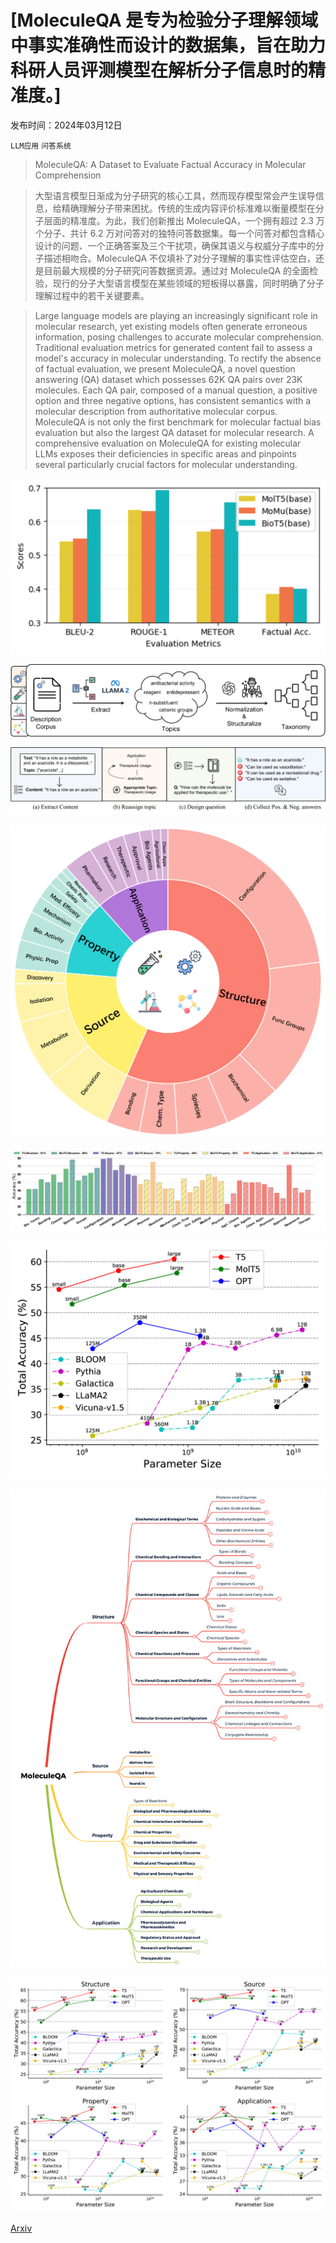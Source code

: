# [MoleculeQA 是专为检验分子理解领域中事实准确性而设计的数据集，旨在助力科研人员评测模型在解析分子信息时的精准度。]

发布时间：2024年03月12日

`LLM应用` `问答系统`

> MoleculeQA: A Dataset to Evaluate Factual Accuracy in Molecular Comprehension

> 大型语言模型日渐成为分子研究的核心工具，然而现存模型常会产生误导信息，给精确理解分子带来困扰。传统的生成内容评价标准难以衡量模型在分子层面的精准度。为此，我们创新推出 MoleculeQA，一个拥有超过 2.3 万个分子、共计 6.2 万对问答对的独特问答数据集。每一个问答对都包含精心设计的问题、一个正确答案及三个干扰项，确保其语义与权威分子库中的分子描述相吻合。MoleculeQA 不仅填补了对分子理解的事实性评估空白，还是目前最大规模的分子研究问答数据资源。通过对 MoleculeQA 的全面检验，现行的分子大型语言模型在某些领域的短板得以暴露，同时明确了分子理解过程中的若干关键要素。

> Large language models are playing an increasingly significant role in molecular research, yet existing models often generate erroneous information, posing challenges to accurate molecular comprehension. Traditional evaluation metrics for generated content fail to assess a model's accuracy in molecular understanding. To rectify the absence of factual evaluation, we present MoleculeQA, a novel question answering (QA) dataset which possesses 62K QA pairs over 23K molecules. Each QA pair, composed of a manual question, a positive option and three negative options, has consistent semantics with a molecular description from authoritative molecular corpus. MoleculeQA is not only the first benchmark for molecular factual bias evaluation but also the largest QA dataset for molecular research. A comprehensive evaluation on MoleculeQA for existing molecular LLMs exposes their deficiencies in specific areas and pinpoints several particularly crucial factors for molecular understanding.

![MoleculeQA 是专为检验分子理解领域中事实准确性而设计的数据集，旨在助力科研人员评测模型在解析分子信息时的精准度。](../../../paper_images/2403.08192/x1.png)

![MoleculeQA 是专为检验分子理解领域中事实准确性而设计的数据集，旨在助力科研人员评测模型在解析分子信息时的精准度。](../../../paper_images/2403.08192/x2.png)

![MoleculeQA 是专为检验分子理解领域中事实准确性而设计的数据集，旨在助力科研人员评测模型在解析分子信息时的精准度。](../../../paper_images/2403.08192/x3.png)

![MoleculeQA 是专为检验分子理解领域中事实准确性而设计的数据集，旨在助力科研人员评测模型在解析分子信息时的精准度。](../../../paper_images/2403.08192/x4.png)

![MoleculeQA 是专为检验分子理解领域中事实准确性而设计的数据集，旨在助力科研人员评测模型在解析分子信息时的精准度。](../../../paper_images/2403.08192/x5.png)

![MoleculeQA 是专为检验分子理解领域中事实准确性而设计的数据集，旨在助力科研人员评测模型在解析分子信息时的精准度。](../../../paper_images/2403.08192/x6.png)

![MoleculeQA 是专为检验分子理解领域中事实准确性而设计的数据集，旨在助力科研人员评测模型在解析分子信息时的精准度。](../../../paper_images/2403.08192/x7.png)

![MoleculeQA 是专为检验分子理解领域中事实准确性而设计的数据集，旨在助力科研人员评测模型在解析分子信息时的精准度。](../../../paper_images/2403.08192/x8.png)

[Arxiv](https://arxiv.org/abs/2403.08192)